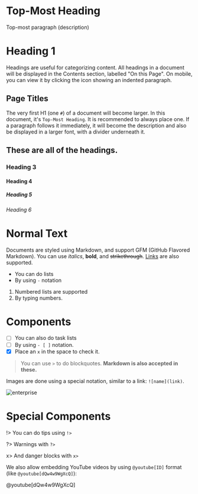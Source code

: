 # Top-Most Heading

Top-most paragraph (description)

# Heading 1

Headings are useful for categorizing content. All headings in a document will be displayed in the Contents section, labelled "On this Page". On mobile, you can view it by clicking the icon showing an indented paragraph. 

## Page Titles

The very first H1 (one `#`) of a document will become larger. In this document, it's `Top-Most Heading`. It is recommended to always place one. If a paragraph follows it immediately, it will become the description and also be displayed in a larger font, with a divider underneath it.

## These are all of the headings.

### Heading 3

#### Heading 4

##### Heading 5

###### Heading 6

# Normal Text

Documents are styled using Markdown, and support GFM (GitHub Flavored Markdown). You can use *italics*, **bold**, and ~~strikethrough~~. [Links](https://google.com/ "I'm a tooltip!") are also supported. 

- You can do lists
- By using `-` notation

1. Numbered lists are supported 
2. By typing numbers.

# Components

- [ ] You can also do task lists
- [ ] By using `- [ ]` notation. 
- [x] Place an `x` in the space to check it.

> You can use `>` to do blockquotes. **Markdown is also accepted in these.**

Images are done using a special notation, similar to a link: `![name](link)`.

![enterprise](https://user-images.githubusercontent.com/41650610/204164231-5d4c7601-73fe-41a2-82c5-967cfb5943f9.png)

# Special Components

!> You can do tips using `!>`

?> Warnings with `?>`

x> And danger blocks with `x>`

We also allow embedding YouTube videos by using `@youtube[ID]` format (like `@youtube[dQw4w9WgXcQ]`):

@youtube[dQw4w9WgXcQ]

